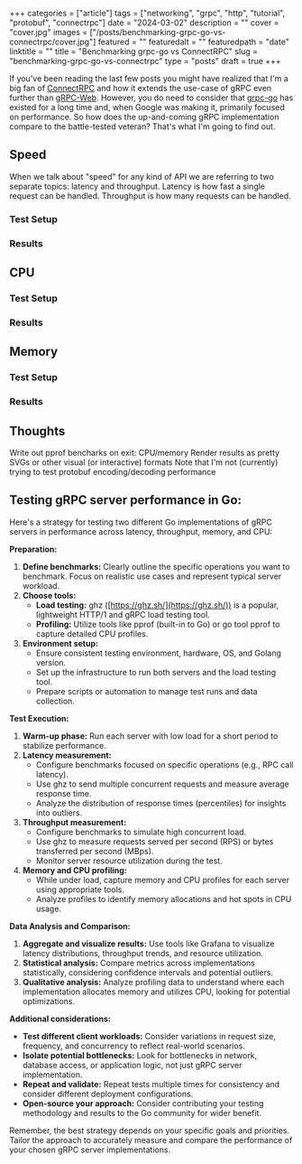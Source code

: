 +++
categories = ["article"]
tags = ["networking", "grpc", "http", "tutorial", "protobuf", "connectrpc"]
date = "2024-03-02"
description = ""
cover = "cover.jpg"
images = ["/posts/benchmarking-grpc-go-vs-connectrpc/cover.jpg"]
featured = ""
featuredalt = ""
featuredpath = "date"
linktitle = ""
title = "Benchmarking grpc-go vs ConnectRPC"
slug = "benchmarking-grpc-go-vs-connectrpc"
type = "posts"
draft = true
+++

If you've been reading the last few posts you might have realized that I'm a big fan of [ConnectRPC](https://connectrpc.com/) and how it extends the use-case of gRPC even further than [gRPC-Web](https://github.com/grpc/grpc-web). However, you do need to consider that [grpc-go](https://github.com/grpc/grpc-go) has existed for a long time and, when Google was making it, primarily focused on performance. So how does the up-and-coming gRPC implementation compare to the battle-tested veteran? That's what I'm going to find out.

## Speed
When we talk about "speed" for any kind of API we are referring to two separate topics: latency and throughput. Latency is how fast a single request can be handled. Throughput is how many requests can be handled.

### Test Setup

### Results

## CPU
### Test Setup

### Results

## Memory
### Test Setup

### Results


## Thoughts


Write out pprof bencharks on exit: CPU/memory
Render results as pretty SVGs or other visual (or interactive) formats
Note that I'm not (currently) trying to test protobuf encoding/decoding performance


## Testing gRPC server performance in Go:

Here's a strategy for testing two different Go implementations of gRPC servers in performance across latency, throughput, memory, and CPU:

**Preparation:**

1. **Define benchmarks:** Clearly outline the specific operations you want to benchmark. Focus on realistic use cases and represent typical server workload.
2. **Choose tools:**
    * **Load testing:** ghz ([https://ghz.sh/](https://ghz.sh/)) is a popular, lightweight HTTP/1 and gRPC load testing tool.
    * **Profiling:** Utilize tools like pprof (built-in to Go) or go tool pprof to capture detailed CPU profiles.
3. **Environment setup:**
    * Ensure consistent testing environment, hardware, OS, and Golang version.
    * Set up the infrastructure to run both servers and the load testing tool.
    * Prepare scripts or automation to manage test runs and data collection.

**Test Execution:**

1. **Warm-up phase:** Run each server with low load for a short period to stabilize performance.
2. **Latency measurement:**
    * Configure benchmarks focused on specific operations (e.g., RPC call latency).
    * Use ghz to send multiple concurrent requests and measure average response time.
    * Analyze the distribution of response times (percentiles) for insights into outliers.
3. **Throughput measurement:**
    * Configure benchmarks to simulate high concurrent load.
    * Use ghz to measure requests served per second (RPS) or bytes transferred per second (MBps).
    * Monitor server resource utilization during the test.
4. **Memory and CPU profiling:**
    * While under load, capture memory and CPU profiles for each server using appropriate tools.
    * Analyze profiles to identify memory allocations and hot spots in CPU usage.

**Data Analysis and Comparison:**

1. **Aggregate and visualize results:** Use tools like Grafana to visualize latency distributions, throughput trends, and resource utilization.
2. **Statistical analysis:** Compare metrics across implementations statistically, considering confidence intervals and potential outliers.
3. **Qualitative analysis:** Analyze profiling data to understand where each implementation allocates memory and utilizes CPU, looking for potential optimizations.

**Additional considerations:**

* **Test different client workloads:** Consider variations in request size, frequency, and concurrency to reflect real-world scenarios.
* **Isolate potential bottlenecks:** Look for bottlenecks in network, database access, or application logic, not just gRPC server implementation.
* **Repeat and validate:** Repeat tests multiple times for consistency and consider different deployment configurations.
* **Open-source your approach:** Consider contributing your testing methodology and results to the Go community for wider benefit.

Remember, the best strategy depends on your specific goals and priorities. Tailor the approach to accurately measure and compare the performance of your chosen gRPC server implementations.
